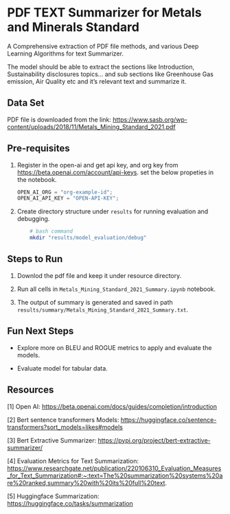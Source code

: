# PDF TEXT Summarizer for Metals and Minerals Standard

A Comprehensive extraction of PDF file methods, and various Deep Learning Algorithms for text Summarizer.

The model should be able to extract the sections like Introduction, Sustainability disclosures topics… and sub sections like Greenhouse Gas emission, Air Quality etc and it’s relevant text and summarize it.

## Data Set

PDF file is downloaded from the link: https://www.sasb.org/wp-content/uploads/2018/11/Metals_Mining_Standard_2021.pdf

## Pre-requisites

1. Register in the open-ai and get api key, and org key from https://beta.openai.com/account/api-keys.
   set the below propeties in the notebook.

   ```javascript
   OPEN_AI_ORG = "org-example-id";
   OPEN_AI_API_KEY = "OPEN-API-KEY";
   ```

2. Create directory structure under `results` for running evaluation and debugging.

   ```bash
       # bash command
       mkdir "results/model_evaluation/debug"
   ```

## Steps to Run

1. Downlod the pdf file and keep it under resource directory.

2. Run all cells in `Metals_Mining_Standard_2021_Summary.ipynb` notebook.

3. The output of summary is generated and saved in path `results/summary/Metals_Mining_Standard_2021_Summary.txt`.

## Fun Next Steps

- Explore more on BLEU and ROGUE metrics to apply and evaluate the models.

- Evaluate model for tabular data.

## Resources

[1] Open AI: https://beta.openai.com/docs/guides/completion/introduction

[2] Bert sentence transformers Models: https://huggingface.co/sentence-transformers?sort_models=likes#models

[3] Bert Extractive Summarizer: https://pypi.org/project/bert-extractive-summarizer/

[4] Evaluation Metrics for Text Summarization: https://www.researchgate.net/publication/220106310_Evaluation_Measures_for_Text_Summarization#:~:text=The%20summarization%20systems%20are%20ranked,summary%20with%20its%20full%20text.

[5] Huggingface Summarization: https://huggingface.co/tasks/summarization
